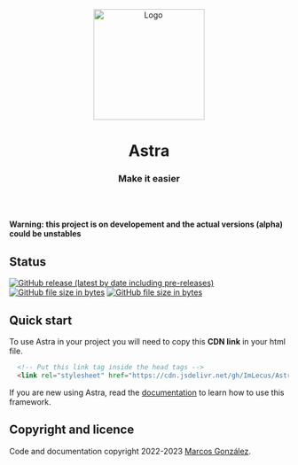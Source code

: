 <div align="center">
<a href="#"><img src="https://cdn.jsdelivr.net/gh/ImLecus/Astra@0.2.1/site/assets/astra.svg" alt="Logo" width="200" height="200"></a>
<h1>Astra</h1>
<h3>Make it easier</h3>
<br><br>
</div>


**Warning: this project is on developement and the actual versions (alpha) could be unstables**

## Status 

<a href="#"><img alt="GitHub release (latest by date including pre-releases)" src="https://img.shields.io/github/v/release/ImLecus/Astra?color=yellow&logo=github&logoColor=yellow&include_prereleases&label=VERSION&style=for-the-badge"></a> <a href="#"><img alt="GitHub file size in bytes" src="https://img.shields.io/github/size/ImLecus/Astra/dist/astra.css?color=168CCB&logo=css3&logoColor=168CCB&label=CSS%20size&style=for-the-badge"></a> <a href="#"><img alt="GitHub file size in bytes" src="https://img.shields.io/netlify/fbb2a634-da8b-47f0-ae4a-1707a8023d34?color=%2300c7b7&logo=netlify&style=for-the-badge"></a>


## Quick start

To use Astra in your project you will need to copy this **CDN link** in your html file.
```html
  <!-- Put this link tag inside the head tags -->
  <link rel="stylesheet" href="https://cdn.jsdelivr.net/gh/ImLecus/Astra@0.2.1/dist/astra.min.css" integrity="sha384-7t7Vz/ci5s9DieF2UNOyTASLyDsuX5ordXN5rGWLapTaop27/WUkiEVbYJ0WB6MA" crossorigin="anonymous">
```
If you are new using Astra, read the [documentation](https://github.com/ImLecus/Astra/docs) to learn how to use this framework.

## Copyright and licence
Code and documentation copyright 2022-2023 [Marcos González](https://twitter.com/ImLecus).
